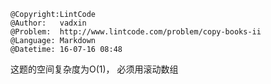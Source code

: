 ```
@Copyright:LintCode
@Author:   vadxin
@Problem:  http://www.lintcode.com/problem/copy-books-ii
@Language: Markdown
@Datetime: 16-07-16 08:48
```

这题的空间复杂度为O(1)， 必须用滚动数组